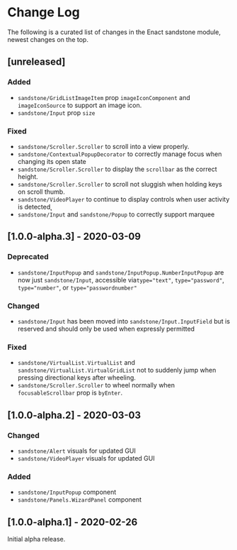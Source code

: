 # Change Log

The following is a curated list of changes in the Enact sandstone module, newest changes on the top.

## [unreleased]

### Added

- `sandstone/GridListImageItem` prop `imageIconComponent` and `imageIconSource` to support an image icon.
- `sandstone/Input` prop `size`

### Fixed

- `sandstone/Scroller.Scroller` to scroll into a view properly.
- `sandstone/ContextualPopupDecorator` to correctly manage focus when changing its open state
- `sandstone/Scroller.Scroller` to display the `scrollbar` as the correct height.
- `sandstone/Scroller.Scroller` to scroll not sluggish when holding keys on scroll thumb.
- `sandstone/VideoPlayer` to continue to display controls when user activity is detected˛
- `sandstone/Input` and `sandstone/Popup` to correctly support marquee

## [1.0.0-alpha.3] - 2020-03-09

### Deprecated

- `sandstone/InputPopup` and `sandstone/InputPopup.NumberInputPopup` are now just `sandstone/Input`, accessible via`type="text"`, `type="password"`, `type="number"`, or `type="passwordnumber"`

### Changed

- `sandstone/Input` has been moved into `sandstone/Input.InputField` but is reserved and should only be used when expressly permitted

### Fixed

- `sandstone/VirtualList.VirtualList` and `sandstone/VirtualList.VirtualGridList` not to suddenly jump when pressing directional keys after wheeling.
- `sandstone/Scroller.Scroller` to wheel normally when `focusableScrollbar` prop is `byEnter`.

## [1.0.0-alpha.2] - 2020-03-03

### Changed

- `sandstone/Alert` visuals for updated GUI
- `sandstone/VideoPlayer` visuals for updated GUI

### Added

- `sandstone/InputPopup` component
- `sandstone/Panels.WizardPanel` component

## [1.0.0-alpha.1] - 2020-02-26

Initial alpha release.
